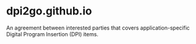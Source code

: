 # dpi2go.github.io
An agreement between interested parties that covers application-specific Digital Program Insertion (DPI) items.

